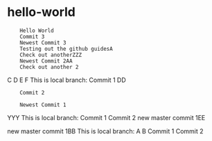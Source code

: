# hello-world
        Hello World
        Commit 3
        Newest Commit 3
        Testing out the github guidesA
        Check out anotherZZZ
        Newest Commit 2AA
        Check out another 2
C
D
E
F
        This is local branch:
        Commit 1
        DD

        Commit 2

        Newest Commit 1
YYY
This is local branch:
Commit 1
Commit 2
new master commit 1EE

new master commit 1BB
This is local branch:
A
B
Commit 1
Commit 2
